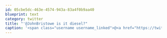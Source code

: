 ```yaml
---
id: 05cbe5dc-463e-4574-943a-83a4f0b9aa40
blueprint: text
category: twitter
title: "'@JohnBristowe is it diesel?"
caption: '<span class="username username_linked">@<a href="https://twitter.com/JohnBristowe" title="John Bristowe">JohnBristowe</a></span> is it diesel?'
---
```

